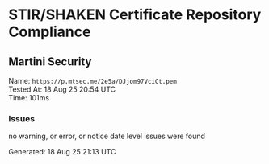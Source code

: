 # STIR/SHAKEN Certificate Repository Compliance

## Martini Security

Name: `https://p.mtsec.me/2e5a/DJjom97VciCt.pem`\
Tested At: 18 Aug 25 20:54 UTC\
Time: 101ms

### Issues

no warning, or error, or notice date level issues were found

Generated: 18 Aug 25 21:13 UTC